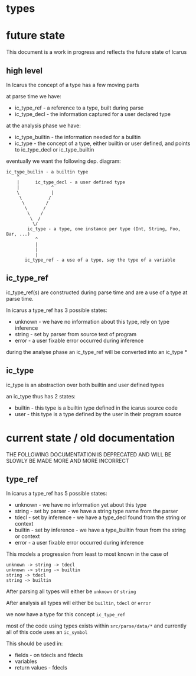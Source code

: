 types
======


future state
===============

This document is a work in progress and reflects the future state of Icarus


high level
----------

In Icarus the concept of a type has a few moving parts

at parse time we have:
* ic_type_ref - a reference to a type, built during parse
* ic_type_decl - the information captured for a user declared type

at the analysis phase we have:
* ic_type_builtin - the information needed for a builtin
* ic_type - the concept of a type, either builtin or user defined, and points to ic_type_decl or ic_type_builtin


eventually we want the following dep. diagram:

    ic_type_builin - a builtin type
        ^
        |      ic_type_decl - a user defined type
        |            ^
        \            |
         \          /
          \        /
           \      /
            \    /
             \  /
              \/
            ic_type - a type, one instance per type (Int, String, Foo, Bar, ...)
               ^
               |
               |
               |
           ic_type_ref - a use of a type, say the type of a variable


ic_type_ref
-----------

ic_type_ref(s) are constructed during parse time and are a use of a type
at parse time. 

In icarus a type_ref has 3 possible states:

* unknown - we have no information about this type, rely on type inference
* string - set by parser from source text of program
* error - a user fixable error occurred during inference

during the analyse phase an ic_type_ref will be converted into an ic_type *


ic_type
-------

ic_type is an abstraction over both builtin and user defined types

an ic_type thus has 2 states:

* builtin - this type is a builtin type defined in the icarus source code
* user - this type is a type defined by the user in their program source




current state / old documentation
===============

THE FOLLOWING DOCUMENTATION IS DEPRECATED AND WILL BE SLOWLY BE MADE MORE AND MORE INCORRECT


type_ref
--------

In icarus a type_ref has 5 possible states:

* unknown - we have no information yet about this type
* string - set by parser - we have a string type name from the parser
* tdecl - set by inference - we have a type_decl found from the string or context
* builtin - set by inference - we have a type_builtin froun from the string or context
* error - a user fixable error occurred during inference

This models a progression from least to most known in the case of

    unknown -> string -> tdecl
    unknown -> string -> builtin
    string -> tdecl
    string -> builtin

After parsing all types will either be `unknown` or `string`

After analysis all types will either be `builtin`, `tdecl` or `error`

we now have a type for this concept `ic_type_ref`

most of the code using types exists within `src/parse/data/*` and
currently all of this code uses an `ic_symbol`

This should be used in:

* fields - on tdecls and fdecls
* variables
* return values - fdecls



